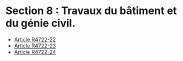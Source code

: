 # Section 8 : Travaux du bâtiment et du génie civil.

* [Article R4722-22](./LEGIARTI000019761385.md)
* [Article R4722-23](./LEGIARTI000019761424.md)
* [Article R4722-24](./LEGIARTI000019761420.md)
